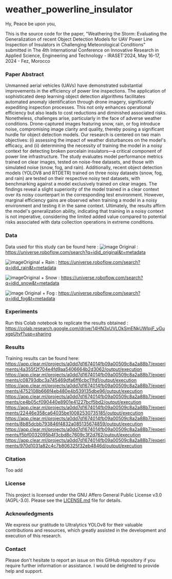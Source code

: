 # weather_powerline_insulator

Hy, Peace be upon you, 

This is the source code for the paper, "Weathering the Storm: Evaluating the Generalization of recent Object Detection Models for UAV Power Line Inspection of Insulators in Challenging Meteorological Conditions" submitted in The 4th International Conference on Innovative Research in Applied Science, Engineering and Technology - IRASET’2024, May 16-17, 2024 - Fez, Morocco

### Paper Abstract

Unmanned aerial vehicles (UAVs) have demonstrated substantial improvements in the efficiency of power line inspections. The application of sophisticated deep learning object detection algorithms facilitates automated anomaly identification through drone imagery, significantly expediting inspection processes. This not only enhances operational efficiency but also leads to cost reductions and diminished associated risks. Nonetheless, challenges arise, particularly in the face of adverse weather conditions. Drone-captured images featuring snow, rain, or fog introduce noise, compromising image clarity and quality, thereby posing a significant hurdle for object detection models. Our research is centered on two main objectives: (i) assessing the impact of weather disturbances on the model's efficacy, and (ii) determining the necessity of training the model in a noisy context for detecting broken porcelain insulators—a critical component of power line infrastructure. The study evaluates model performance metrics trained on clear images, tested on noise-free datasets, and those with simulated noise (snow, fog, and rain). Additionally, recent object detection models (YOLOV8 and RTDETR) trained on three noisy datasets (snow, fog, and rain) are tested on their respective noisy test datasets, with benchmarking against a model exclusively trained on clear images. The findings reveal a slight superiority of the model trained in a clear context over its noisy counterpart in the corresponding test environment. However, marginal efficiency gains are observed when training a model in a noisy environment and testing it in the same context. Ultimately, the results affirm the model's generalization ability, indicating that training in a noisy context is not imperative, considering the limited added value compared to potential risks associated with data collection operations in extreme conditions. 

### Data

Data used for this study can be found here : 
![image](https://github.com/phd-benel/weather_powerline_insulator/assets/82882383/dead223b-3855-401d-9ec4-4194cfe24b55) Original : https://universe.roboflow.com/search?q=idid_original&t=metadata


![image](https://github.com/phd-benel/weather_powerline_insulator/assets/82882383/02c09780-c3e1-4844-b3c5-ccf72acbf797)Original + Rain : https://universe.roboflow.com/search?q=idid_rain&t=metadata



![image](https://github.com/phd-benel/weather_powerline_insulator/assets/82882383/181fec43-d13c-4af8-9aca-9d034e5d7cad)Original + Snow : https://universe.roboflow.com/search?q=idid_snow&t=metadata



![image](https://github.com/phd-benel/weather_powerline_insulator/assets/82882383/79de1b4d-7873-44b6-b845-81fca2e6377c)
Original + Fog : https://universe.roboflow.com/search?q=idid_fog&t=metadata




### Experiments


Run this Colab notebook to replicate the results obtained : https://colab.research.google.com/drive/14HN3xUVLOkSmENkUWIpjF_vGuxgpUtvf?usp=sharing

### Results

Training results can be found here:
https://app.clear.ml/projects/a0dd7d1674014fb09a00509c8a2a88b7/experiments/4a355f2f704e4fd9aa5406664b2d3062/output/execution
https://app.clear.ml/projects/a0dd7d1674014fb09a00509c8a2a88b7/experiments/c08793dbc3a745469dfa6ff6cbc11fd1/output/execution
https://app.clear.ml/projects/a0dd7d1674014fb09a00509c8a2a88b7/experiments/4752108b666f4eb480e4b539135dbe96/output/execution
https://app.clear.ml/projects/a0dd7d1674014fb09a00509c8a2a88b7/experiments/ce4b05cf090440e8901e41227bcf5bd2/output/execution
https://app.clear.ml/projects/a0dd7d1674014fb09a00509c8a2a88b7/experiments/22446e358ca64035be10082530735185/output/execution
https://app.clear.ml/projects/a0dd7d1674014fb09a00509c8a2a88b7/experiments/8b85dcbb793846f4832a085135674859/output/execution
https://app.clear.ml/projects/a0dd7d1674014fb09a00509c8a2a88b7/experiments/f5bf0032095b4f3cbd8c7609c3f2d762/output/execution
https://app.clear.ml/projects/a0dd7d1674014fb09a00509c8a2a88b7/experiments/970d1031a82c4c7b806325f32eb4846d/output/execution

### Citation

Too add

### License

This project is licensed under the GNU Affero General Public License v3.0 (AGPL-3.0). Please see the [LICENSE.md](LICENSE) file for details.

### Acknowledgments

We express our gratitude to Ultralytics YOLOv8 for their valuable contributions and resources, which greatly assisted in the development and execution of this research.

### Contact 
Please don't hesitate to report an issue on this GitHub repository if you require further information or assistance. I would be delighted to provide help and support.
